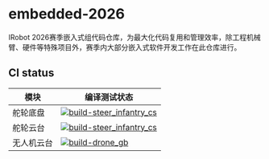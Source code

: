 # embedded-2026

IRobot 2026赛季嵌入式组代码仓库，为最大化代码复用和管理效率，除工程机械臂、硬件等特殊项目外，赛季内大部分嵌入式软件开发工作在此仓库进行。

## CI status

| 模块    | 编译测试状态                                                                                                                                                                                                                       |
|-------|------------------------------------------------------------------------------------------------------------------------------------------------------------------------------------------------------------------------------|
| 舵轮底盘  | [![build-steer_infantry_cs](https://github.com/XDU-IRobot/embedded-2026/actions/workflows/build-steer_infantry_cs.yml/badge.svg)](https://github.com/XDU-IRobot/embedded-2026/actions/workflows/build-steer_infantry_cs.yml) |
| 舵轮云台  | [![build-steer_infantry_cs](https://github.com/XDU-IRobot/embedded-2026/actions/workflows/build-steer_infantry_gb.yml/badge.svg)](https://github.com/XDU-IRobot/embedded-2026/actions/workflows/build-steer_infantry_gb.yml) |
| 无人机云台 | [![build-drone_gb](https://github.com/XDU-IRobot/embedded-2026/actions/workflows/build-drone_gb.yml/badge.svg)](https://github.com/XDU-IRobot/embedded-2026/actions/workflows/build-drone_gb.yml)                            |